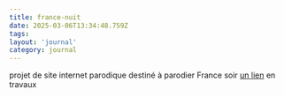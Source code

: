 ```yaml
---
title: france-nuit
date: 2025-03-06T13:34:48.759Z
tags:
layout: 'journal'
category: journal
---
```

projet de site internet parodique destiné à parodier France soir 
<a href="https://france-nuit.github.io/article/">un lien</a>
en travaux
